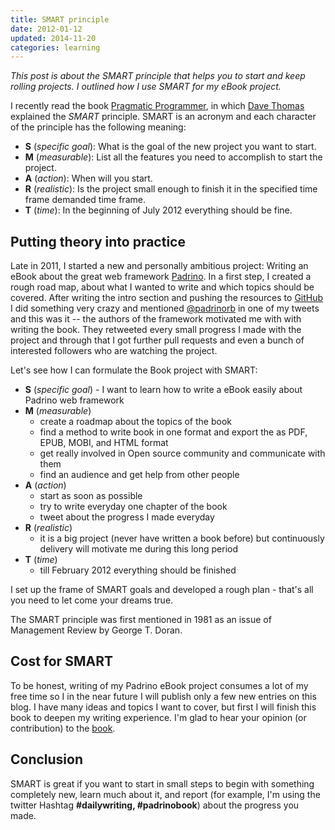 ```yaml
---
title: SMART principle
date: 2012-01-12
updated: 2014-11-20
categories: learning
---
```


*This post is about the SMART principle that helps you to start and keep rolling projects. I outlined how I use SMART for my eBook project.*


I recently read the book [Pragmatic Programmer](http://pragprog.com/the-pragmatic-programmer), in which [Dave Thomas](http://en.wikipedia.org/wiki/Dave_Thomas_programmer) explained the *SMART* principle. SMART is an acronym and each character of the principle has the following meaning:


- **S** (*specific goal*): What is the goal of the new project you want to start.
- **M** (*measurable*): List all the features you need to accomplish to start the project.
- **A** (*action*):  When will you start.
- **R** (*realistic*): Is the project small enough to finish it in the specified time frame demanded time frame.
- **T** (*time*): In the beginning of July 2012 everything should be fine.


## Putting theory into practice

Late in 2011, I started a new and personally ambitious project: Writing an eBook about the great web framework [Padrino](http://www.padrinorb.com/ "Padrino"). In a first step, I created a rough road map, about what I wanted to write and which topics should be covered. After writing the intro section and pushing the resources to [GitHub](https://github.com/wikimatze/padrino-book "GitHub") I did something very crazy and mentioned [@padrinorb](https://twitter.com/padrinorb) in one of my tweets and this was it -- the authors of the framework motivated me with with writing the book. They retweeted every small progress I made with the project and through that I got further pull requests and even a bunch of interested followers who are watching the project.


Let's see how I can formulate the Book project with SMART:


- **S** (*specific goal*) - I want to learn how to write a eBook easily about Padrino web framework
- **M** (*measurable*)
  - create a roadmap about the topics of the book
  - find a method to write book in one format and export the as PDF, EPUB, MOBI, and HTML format
  - get really involved in Open source community and communicate with them
  - find an audience and get help from other people
- **A** (*action*)
  - start as soon as possible
  - try to write everyday one chapter of the book
  - tweet about the progress I made everyday
- **R** (*realistic*)
  - it is a big project (never have written a book before) but continuously delivery will motivate me during this long
    period
- **T** (*time*)
  - till February 2012 everything should be finished


I set up the frame of SMART goals and developed a rough plan - that's all you need to let come your dreams true.


The SMART principle was first mentioned in 1981 as an issue of Management Review by George T. Doran.


## Cost for SMART

To be honest, writing of my Padrino eBook project consumes a lot of my free time so I in the near future I will publish only a few new entries on this blog. I have many ideas and topics I want to cover, but first I will finish this book to deepen my writing experience. I'm glad to hear your opinion (or contribution) to the [book](https://github.com/padrinobook/padrinobook).


## Conclusion

SMART is great if you want to start in small steps to begin with something completely new, learn much about it, and report (for example, I'm using the twitter Hashtag **#dailywriting, #padrinobook**) about the progress you made.


